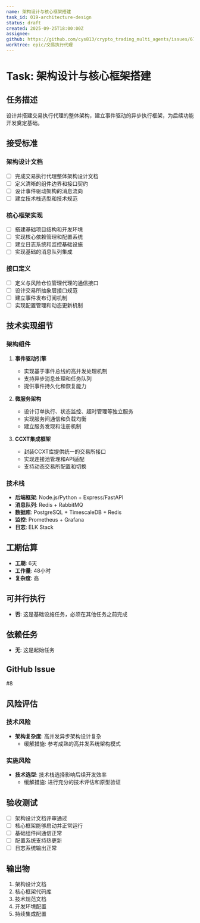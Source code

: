 ```yaml
---
name: 架构设计与核心框架搭建
task_id: 019-architecture-design
status: draft
created: 2025-09-25T18:00:00Z
assignee:
github: https://github.com/cys813/crypto_trading_multi_agents/issues/67
worktree: epic/交易执行代理
---
```


# Task: 架构设计与核心框架搭建

## 任务描述
设计并搭建交易执行代理的整体架构，建立事件驱动的异步执行框架，为后续功能开发奠定基础。

## 接受标准

### 架构设计文档
- [ ] 完成交易执行代理整体架构设计文档
- [ ] 定义清晰的组件边界和接口契约
- [ ] 设计事件驱动架构的消息流向
- [ ] 建立技术栈选型和技术规范

### 核心框架实现
- [ ] 搭建基础项目结构和开发环境
- [ ] 实现核心依赖管理和配置系统
- [ ] 建立日志系统和监控基础设施
- [ ] 实现基础的消息队列集成

### 接口定义
- [ ] 定义与风险仓位管理代理的通信接口
- [ ] 设计交易所抽象层接口规范
- [ ] 建立事件发布订阅机制
- [ ] 实现配置管理和动态更新机制

## 技术实现细节

### 架构组件
1. **事件驱动引擎**
   - 实现基于事件总线的高并发处理机制
   - 支持异步消息处理和任务队列
   - 提供事件持久化和恢复能力

2. **微服务架构**
   - 设计订单执行、状态监控、超时管理等独立服务
   - 实现服务间通信和负载均衡
   - 建立服务发现和注册机制

3. **CCXT集成框架**
   - 封装CCXT库提供统一的交易所接口
   - 实现连接池管理和API适配
   - 支持动态交易所配置和切换

### 技术栈
- **后端框架**: Node.js/Python + Express/FastAPI
- **消息队列**: Redis + RabbitMQ
- **数据库**: PostgreSQL + TimescaleDB + Redis
- **监控**: Prometheus + Grafana
- **日志**: ELK Stack

## 工期估算
- **工期**: 6天
- **工作量**: 48小时
- **复杂度**: 高

## 可并行执行
- **否**: 这是基础设施任务，必须在其他任务之前完成

## 依赖任务
- **无**: 这是起始任务

## GitHub Issue
#8

## 风险评估

### 技术风险
- **架构复杂度**: 高并发异步架构设计复杂
  - 缓解措施: 参考成熟的高并发系统架构模式

### 实施风险
- **技术选型**: 技术栈选择影响后续开发效率
  - 缓解措施: 进行充分的技术评估和原型验证

## 验收测试
- [ ] 架构设计文档评审通过
- [ ] 核心框架能够启动并正常运行
- [ ] 基础组件间通信正常
- [ ] 配置系统支持热更新
- [ ] 日志系统输出正常

## 输出物
1. 架构设计文档
2. 核心框架代码库
3. 技术规范文档
4. 开发环境配置
5. 持续集成配置
